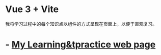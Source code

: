# Vue 3 + Vite

我将学习过程中的每个知识点以组件的方式呈现在页面上，以便于直观复习。

# - [My Learning&tpractice web page](http://47.241.35.150:8088/)

